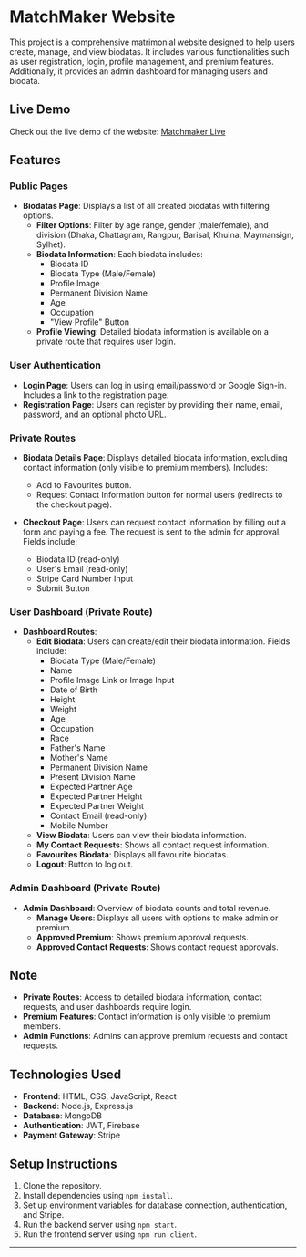 # MatchMaker Website

This project is a comprehensive matrimonial website designed to help users create, manage, and view biodatas. It includes various functionalities such as user registration, login, profile management, and premium features. Additionally, it provides an admin dashboard for managing users and biodata.

## Live Demo
Check out the live demo of the website: [Matchmaker Live](https://matchmaker-36ccf.web.app/)
## Features

### Public Pages
- **Biodatas Page**: Displays a list of all created biodatas with filtering options.
  - **Filter Options**: Filter by age range, gender (male/female), and division (Dhaka, Chattagram, Rangpur, Barisal, Khulna, Maymansign, Sylhet).
  - **Biodata Information**: Each biodata includes:
    - Biodata ID
    - Biodata Type (Male/Female)
    - Profile Image
    - Permanent Division Name
    - Age
    - Occupation
    - "View Profile" Button
  - **Profile Viewing**: Detailed biodata information is available on a private route that requires user login.

### User Authentication
- **Login Page**: Users can log in using email/password or Google Sign-in. Includes a link to the registration page.
- **Registration Page**: Users can register by providing their name, email, password, and an optional photo URL.

### Private Routes
- **Biodata Details Page**: Displays detailed biodata information, excluding contact information (only visible to premium members). Includes:
  - Add to Favourites button.
  - Request Contact Information button for normal users (redirects to the checkout page).

- **Checkout Page**: Users can request contact information by filling out a form and paying a fee. The request is sent to the admin for approval. Fields include:
  - Biodata ID (read-only)
  - User's Email (read-only)
  - Stripe Card Number Input
  - Submit Button

### User Dashboard (Private Route)
- **Dashboard Routes**:
  - **Edit Biodata**: Users can create/edit their biodata information. Fields include:
    - Biodata Type (Male/Female)
    - Name
    - Profile Image Link or Image Input
    - Date of Birth
    - Height
    - Weight
    - Age
    - Occupation
    - Race
    - Father's Name
    - Mother's Name
    - Permanent Division Name
    - Present Division Name
    - Expected Partner Age
    - Expected Partner Height
    - Expected Partner Weight
    - Contact Email (read-only)
    - Mobile Number
  - **View Biodata**: Users can view their biodata information.
  - **My Contact Requests**: Shows all contact request information.
  - **Favourites Biodata**: Displays all favourite biodatas.
  - **Logout**: Button to log out.

### Admin Dashboard (Private Route)
- **Admin Dashboard**: Overview of biodata counts and total revenue.
  - **Manage Users**: Displays all users with options to make admin or premium.
  - **Approved Premium**: Shows premium approval requests.
  - **Approved Contact Requests**: Shows contact request approvals.

## Note
- **Private Routes**: Access to detailed biodata information, contact requests, and user dashboards require login.
- **Premium Features**: Contact information is only visible to premium members.
- **Admin Functions**: Admins can approve premium requests and contact requests.

## Technologies Used
- **Frontend**: HTML, CSS, JavaScript, React
- **Backend**: Node.js, Express.js
- **Database**: MongoDB
- **Authentication**: JWT, Firebase
- **Payment Gateway**: Stripe

## Setup Instructions
1. Clone the repository.
2. Install dependencies using `npm install`.
3. Set up environment variables for database connection, authentication, and Stripe.
4. Run the backend server using `npm start`.
5. Run the frontend server using `npm run client`.





---

